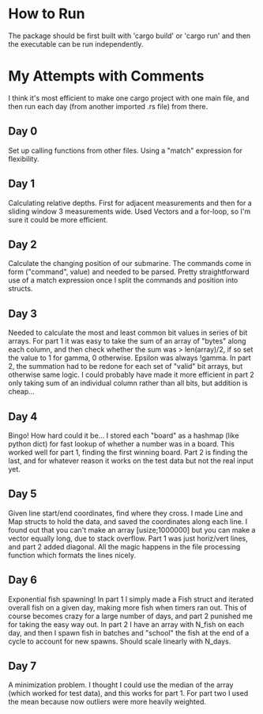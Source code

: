 # How to Run
The package should be first built with 'cargo build' or 'cargo run' and then the executable can be run independently. 

# My Attempts with Comments

I think it's most efficient to make one cargo project with one main file, and then run each day (from another imported .rs file) from there. 

## Day 0
Set up calling functions from other files. Using a "match" expression for flexibility.

## Day 1
Calculating relative depths. First for adjacent measurements and then for a sliding window 3 measurements wide. Used Vectors and a for-loop, so I'm sure it could be more efficient. 

## Day 2
Calculate the changing position of our submarine. The commands come in form ("command", value) and needed to be parsed. Pretty straightforward use of a match expression once I split the commands and position into structs.

## Day 3
Needed to calculate the most and least common bit values in series of bit arrays. For part 1 it was easy to take the sum of an array of "bytes" along each column, and then check whether the sum was > len(array)/2, if so set the value to 1 for gamma, 0 otherwise. Epsilon was always !gamma. In part 2, the summation had to be redone for each set of "valid" bit arrays, but otherwise same logic. I could probably have made it more efficient in part 2 only taking sum of an individual column rather than all bits, but addition is cheap...

## Day 4
Bingo! How hard could it be... I stored each "board" as a hashmap (like python dict) for fast lookup of whether a number was in a board. This worked well for part 1, finding the first winning board. Part 2 is finding the last, and for whatever reason it works on the test data but not the real input yet.

## Day 5
Given line start/end coordinates, find where they cross. I made Line and Map structs to hold the data, and saved the coordinates along each line. I found out that you can't make an array [usize;1000000] but you can make a vector equally long, due to stack overflow. Part 1 was just horiz/vert lines, and part 2 added diagonal. All the magic happens in the file processing function which formats the lines nicely.

## Day 6
Exponential fish spawning! In part 1 I simply made a Fish struct and iterated overall fish on a given day, making more fish when timers ran out. This of course becomes crazy for a large number of days, and part 2 punished me for taking the easy way out. In part 2 I have an array with N_fish on each day, and then I spawn fish in batches and "school" the fish at the end of a cycle to account for new spawns. Should scale linearly with N_days. 

## Day 7
A minimization problem. I thought I could use the median of the array (which worked for test data), and this works for part 1. For part two I used the mean because now outliers were more heavily weighted. 